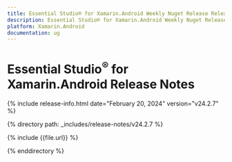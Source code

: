 ```yaml
---
title: Essential Studio® for Xamarin.Android Weekly Nuget Release Release Notes  
description: Essential Studio® for Xamarin.Android Weekly Nuget Release Release Notes  
platform: Xamarin.Android
documentation: ug
---
```


# Essential Studio<sup>®</sup> for Xamarin.Android  Release Notes  

{% include release-info.html date="February 20, 2024"  version="v24.2.7" %} 

{% directory path: _includes/release-notes/v24.2.7 %}

{% include {{file.url}} %}

{% enddirectory %}